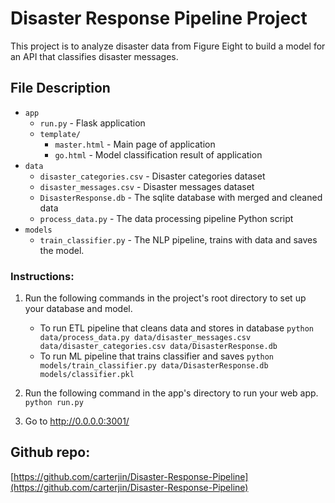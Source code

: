 # Disaster Response Pipeline Project

This project is to analyze disaster data from Figure Eight to build a model for an API that classifies disaster messages.

## File Description
- `app`
  - `run.py`  -  Flask application
  - `template/`
    - `master.html`  -  Main page of application
    - `go.html`  -  Model classification result of application
- `data`
  - `disaster_categories.csv`  -  Disaster categories dataset
  - `disaster_messages.csv`  -  Disaster messages dataset
  - `DisasterResponse.db`  -  The sqlite database with merged and cleaned data
  - `process_data.py`  -  The data processing pipeline Python script
- `models`
  - `train_classifier.py`  -  The NLP pipeline, trains with data and saves the model.

### Instructions:
1. Run the following commands in the project's root directory to set up your database and model.

    - To run ETL pipeline that cleans data and stores in database
        `python data/process_data.py data/disaster_messages.csv data/disaster_categories.csv data/DisasterResponse.db`
    - To run ML pipeline that trains classifier and saves
        `python models/train_classifier.py data/DisasterResponse.db models/classifier.pkl`

2. Run the following command in the app's directory to run your web app.
    `python run.py`

3. Go to http://0.0.0.0:3001/

## Github repo:
[https://github.com/carterjin/Disaster-Response-Pipeline](https://github.com/carterjin/Disaster-Response-Pipeline)
